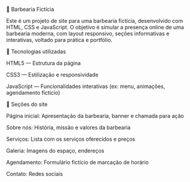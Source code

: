 💈 Barbearia Fictícia

Este é um projeto de site para uma barbearia fictícia, desenvolvido com HTML, CSS e JavaScript. O objetivo é simular a presença online de uma barbearia moderna, com layout responsivo, seções informativas e interativas, voltado para prática e portfólio.

🧰 Tecnologias utilizadas

HTML5 — Estrutura da página

CSS3 — Estilização e responsividade

JavaScript — Funcionalidades interativas (ex: menu, animações, agendamento fictício)

🧾 Seções do site

Página inicial: Apresentação da barbearia, banner e chamada para ação

Sobre nós: História, missão e valores da barbearia

Serviços: Lista com os serviços oferecidos e preços

Galeria: Imagens do espaço, endereços

Agendamento: Formulário fictício de marcação de horário

Contato: Redes sociais
